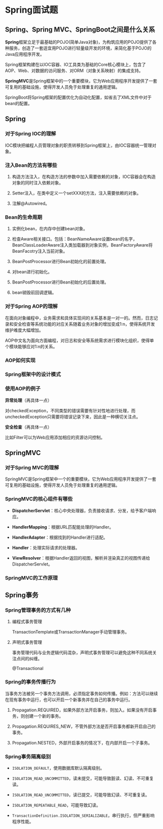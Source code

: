 # Spring面试题

## Spring、Spring MVC、SpringBoot之间是什么关系

**Spring**框架立足于最基础的POJO(简单Java对象)，为构筑应用的POJO提供了各种服务，创造了一套适宜用POJO进行轻量级开发的环境，来简化基于POJO的Java应用程序开发。

Spring框架构建在以IOC容器、IO工具类为基础的Core核心模块上，包含了AOP、Web、对数据的访问服务、对ORM（对象关系映射）的集成支持。

**SpringMVC**是Spring框架中的一个重要模块，它为Web应用程序开发提供了一套可复用的基础设施，使得开发人员免于处理重复的通用逻辑。

SpringBoot将Spring框架的配置优化为自动化配置，如省去了XML文件中对于bean的配置。

## Spring

### 对于Spring IOC的理解

IOC模块把编程人员管理对象的职责转移到Spring框架上，由IOC容器统一管理对象。

### 注入Bean的方法有哪些

1. 构造方法注入，在构造方法的参数中加入需要依赖的对象，IOC容器会在构造对象的同时注入依赖对象。

2. Setter注入，在类中定义一个setXXX的方法，注入需要依赖的对象。

3. 注解@Autowired。

### Bean的生命周期

1. 实例化bean，在内存中创建bean对象。

2. 检查Aware相关接口。包括：BeanNameAware设置bean的名字，BeanClassLoaderAware注入类加载器到对象实例，BeanFactoryAware将BeanFacotry注入当前对象。

3. BeanPostProcessor进行Bean初始化的前置处理。

4. 对bean进行初始化。

5. BeanPostProcessor进行Bean初始化的后置处理。

6. bean销毁前回调逻辑。

### 对于Spring AOP的理解

在面向对象编程中，业务需求和具体实现间的关系基本是一对一的。然而，日志记录和安全检查等系统功能的对应关系随着业务对象的增加变成1:n，使得系统开发维护难度大幅增加。

AOP中文名为面向方面编程，对日志和安全等系统需求进行模块化组织，使得单个模块能够应对1:n的关系。

### AOP如何实现

### Spring框架中的设计模式

### 使用AOP的例子

**异常处理**（再具体一点）

对checkedException，不同类型的错误需要有针对性地进行处理，而uncheckedException只需要将错误记录下来，因此是一种横切关注点。

**安全检查**（再具体一点）

比如Filter可以为Web应用添加相应的资源访问控制。

## SpringMVC

### 对于Spring MVC的理解

SpringMVC是Spring框架中一个的重要模块，它为Web应用程序开发提供了一套可复用的基础设施，使得开发人员免于处理重复的通用逻辑。 

### SpringMVC的核心组件有哪些

+ **DispatcherServlet**：核心中央处理器，负责接收请求、分发，给予客户端响应。

+ **HandlerMapping**：根据URL匹配能处理的Handler。

+ **HandlerAdapter**：根据找到的Handler进行适配。

+ **Handler**：处理实际请求的处理器。

+ **ViewResolver**：根据Handler返回的视图，解析并渲染真正的视图传递给DispatcherServlet。

### SpringMVC的工作原理

## Spring事务

### Spring管理事务的方式有几种

1. 编程式事务管理
   
   TransactionTemplate或TransactionManager手动管理事务。

2. 声明式事务管理
   
   事务管理代码与业务逻辑代码混杂，声明式事务管理可以避免这种不同系统关注点间的纠缠。
   
   @Transactional

### Spring的事务传播行为

当事务方法被另一个事务方法调用，必须指定事务如何传播。例如：方法可以继续在现有事务中运行，也可以开启一个新事务并在自己的事务中运行。

1. Propagation.REQUIRED，如果外部方法开启事务，则加入。如果没有开启事务，则创建一个新的事务。

2. Propagation.REQUIRES_NEW，不管外部方法是否开启事务都新开启自己的事务。

3. Propagation.NESTED，外部开启事务的情况下，在内部开启一个子事务。

### Spring事务隔离级别

+ `ISOLATION_DEFAULT`，使用数据库默认隔离级别。

+ `ISOLATION_READ_UNCOMMITTED`，读未提交，可能导致脏读、幻读、不可重复读。

+ `ISOLATION_READ_UNCOMMITTED`，读已提交，可能导致幻读、不可重复读。

+ `ISOLATION_REPEATABLE_READ`，可能导致幻读。

+ `TransactionDefinition.ISOLATION_SERIALIZABLE`，串行执行，但严重影响程序性能。
